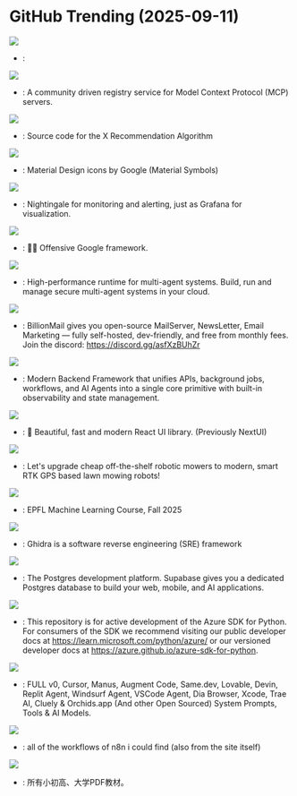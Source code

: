 # GitHub Trending (2025-09-11)

![](https://img.shields.io/badge/Python-New%201-green?style=flat-square&logo=appveyor)
- [](https://github.comundefined): 

![](https://img.shields.io/badge/Go-New%20801-green?style=flat-square&logo=appveyor)
- [](https://github.comundefined): A community driven registry service for Model Context Protocol (MCP) servers.

![](https://img.shields.io/badge/Scala-New%20754-green?style=flat-square&logo=appveyor)
- [](https://github.comundefined): Source code for the X Recommendation Algorithm

![](https://img.shields.io/badge/none-New%205-green?style=flat-square&logo=appveyor)
- [](https://github.comundefined): Material Design icons by Google (Material Symbols)

![](https://img.shields.io/badge/Go-New%20205-green?style=flat-square&logo=appveyor)
- [](https://github.comundefined): Nightingale for monitoring and alerting, just as Grafana for visualization.

![](https://img.shields.io/badge/Python-New%20216-green?style=flat-square&logo=appveyor)
- [](https://github.comundefined): 🕵️‍♂️ Offensive Google framework.

![](https://img.shields.io/badge/Python-New%2080-green?style=flat-square&logo=appveyor)
- [](https://github.comundefined): High-performance runtime for multi-agent systems. Build, run and manage secure multi-agent systems in your cloud.

![](https://img.shields.io/badge/Go-New%20209-green?style=flat-square&logo=appveyor)
- [](https://github.comundefined): BillionMail gives you open-source MailServer, NewsLetter, Email Marketing — fully self-hosted, dev-friendly, and free from monthly fees. Join the discord: https://discord.gg/asfXzBUhZr

![](https://img.shields.io/badge/TypeScript-New%20137-green?style=flat-square&logo=appveyor)
- [](https://github.comundefined): Modern Backend Framework that unifies APIs, background jobs, workflows, and AI Agents into a single core primitive with built-in observability and state management.

![](https://img.shields.io/badge/TypeScript-New%20359-green?style=flat-square&logo=appveyor)
- [](https://github.comundefined): 🚀 Beautiful, fast and modern React UI library. (Previously NextUI)

![](https://img.shields.io/badge/C%2B%2B-New%2063-green?style=flat-square&logo=appveyor)
- [](https://github.comundefined): Let's upgrade cheap off-the-shelf robotic mowers to modern, smart RTK GPS based lawn mowing robots!

![](https://img.shields.io/badge/Jupyter%20Notebook-New%2011-green?style=flat-square&logo=appveyor)
- [](https://github.comundefined): EPFL Machine Learning Course, Fall 2025

![](https://img.shields.io/badge/Java-New%2095-green?style=flat-square&logo=appveyor)
- [](https://github.comundefined): Ghidra is a software reverse engineering (SRE) framework

![](https://img.shields.io/badge/TypeScript-New%2077-green?style=flat-square&logo=appveyor)
- [](https://github.comundefined): The Postgres development platform. Supabase gives you a dedicated Postgres database to build your web, mobile, and AI applications.

![](https://img.shields.io/badge/Python-New%201-green?style=flat-square&logo=appveyor)
- [](https://github.comundefined): This repository is for active development of the Azure SDK for Python. For consumers of the SDK we recommend visiting our public developer docs at https://learn.microsoft.com/python/azure/ or our versioned developer docs at https://azure.github.io/azure-sdk-for-python.

![](https://img.shields.io/badge/none-New%20498-green?style=flat-square&logo=appveyor)
- [](https://github.comundefined): FULL v0, Cursor, Manus, Augment Code, Same.dev, Lovable, Devin, Replit Agent, Windsurf Agent, VSCode Agent, Dia Browser, Xcode, Trae AI, Cluely & Orchids.app (And other Open Sourced) System Prompts, Tools & AI Models.

![](https://img.shields.io/badge/HTML-New%20421-green?style=flat-square&logo=appveyor)
- [](https://github.comundefined): all of the workflows of n8n i could find (also from the site itself)

![](https://img.shields.io/badge/Roff-New%20226-green?style=flat-square&logo=appveyor)
- [](https://github.comundefined): 所有小初高、大学PDF教材。

